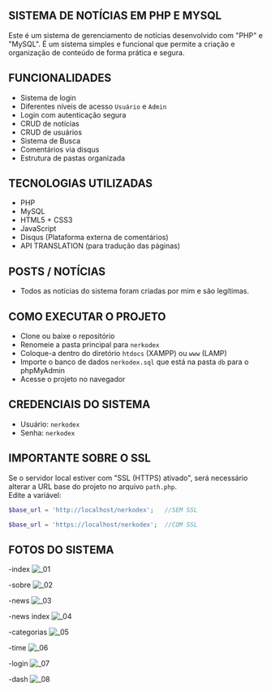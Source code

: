 ##  SISTEMA DE NOTÍCIAS EM PHP E MYSQL

Este é um sistema de gerenciamento de notícias desenvolvido com "PHP" e "MySQL". É um sistema simples e funcional que permite a criação e organização de conteúdo de forma prática e segura.

##  FUNCIONALIDADES

- Sistema de login
- Diferentes níveis de acesso `Usuário` e `Admin`
- Login com autenticação segura
- CRUD de notícias
- CRUD de usuários
- Sistema de Busca
- Comentários via disqus
- Estrutura de pastas organizada

##  TECNOLOGIAS UTILIZADAS

- PHP
- MySQL
- HTML5 + CSS3
- JavaScript
- Disqus (Plataforma externa de comentários)
- API TRANSLATION (para tradução das páginas)

##  POSTS / NOTÍCIAS

- Todos as notícias do sistema foram criadas por mim e são legítimas.

##  COMO EXECUTAR O PROJETO

- Clone ou baixe o repositório
- Renomeie a pasta principal para `nerkodex`
- Coloque-a dentro do diretório `htdocs` (XAMPP) ou `www` (LAMP)
- Importe o banco de dados `nerkodex.sql` que está na pasta `db` para o phpMyAdmin
- Acesse o projeto no navegador

##  CREDENCIAIS DO SISTEMA
- Usuário: `nerkodex`
- Senha: `nerkodex`

##  IMPORTANTE SOBRE O SSL
Se o servidor local estiver com "SSL (HTTPS) ativado", será necessário alterar a URL base do projeto no arquivo `path.php`.  
Edite a variável:

```php
$base_url = 'http://localhost/nerkodex';   //SEM SSL

$base_url = 'https://localhost/nerkodex';  //COM SSL
```

## FOTOS DO SISTEMA

<!-- 01 -->
-index
![_01](https://github.com/user-attachments/assets/30266a3a-fcee-4f27-bd86-b8c5c89c5535)

<!-- 02 -->
-sobre
![_02](https://github.com/user-attachments/assets/06e1f96a-6a15-4e94-8b17-902663322e8f)

<!-- 03 -->
-news
![_03](https://github.com/user-attachments/assets/ea9c67b1-588f-4556-885c-2e18d1f239f2)

<!-- 04 -->
-news index
![_04](https://github.com/user-attachments/assets/06d0818b-6b02-46fc-81fa-311f226e2b05)

<!-- 05 -->
-categorias
![_05](https://github.com/user-attachments/assets/d88ce3c2-0f48-436d-b81d-f1954025b199)

<!-- 06 -->
-time
![_06](https://github.com/user-attachments/assets/56e06445-cd54-4f5e-827a-61c72e8f3352)

<!-- 07 -->
-login
![_07](https://github.com/user-attachments/assets/85531a05-29c6-4f33-aa08-53df5602ac87)

<!-- 08 -->
-dash
![_08](https://github.com/user-attachments/assets/097cf6ba-a0c7-46fc-93bc-fb16f5352608)
